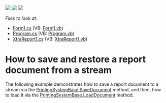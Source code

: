 <!-- default badges list -->
![](https://img.shields.io/endpoint?url=https://codecentral.devexpress.com/api/v1/VersionRange/128603116/13.1.4%2B)
[![](https://img.shields.io/badge/Open_in_DevExpress_Support_Center-FF7200?style=flat-square&logo=DevExpress&logoColor=white)](https://supportcenter.devexpress.com/ticket/details/E211)
[![](https://img.shields.io/badge/📖_How_to_use_DevExpress_Examples-e9f6fc?style=flat-square)](https://docs.devexpress.com/GeneralInformation/403183)
<!-- default badges end -->
<!-- default file list -->
*Files to look at*:

* [Form1.cs](./CS/Form1.cs) (VB: [Form1.vb](./VB/Form1.vb))
* [Program.cs](./CS/Program.cs) (VB: [Program.vb](./VB/Program.vb))
* [XtraReport1.cs](./CS/XtraReport1.cs) (VB: [XtraReport1.vb](./VB/XtraReport1.vb))
<!-- default file list end -->
# How to save and restore a report document from a stream


<p>The following example demonstrates how to save a report document to a stream via the <a href="https://documentation.devexpress.com/#CoreLibraries/DevExpressXtraPrintingPrintingSystemBase_SaveDocumenttopic">PrintingSystemBase.SaveDocument</a> method, and then, how to load it via the <a href="https://documentation.devexpress.com/#CoreLibraries/DevExpressXtraPrintingPrintingSystemBase_LoadDocumenttopic">PrintingSystemBase.LoadDocument</a> method.</p>

<br/>


